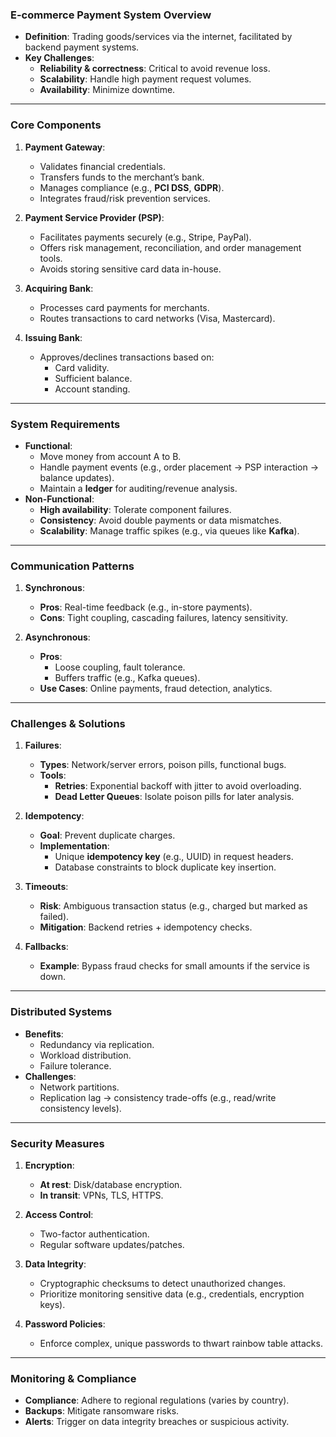 ### **E-commerce Payment System Overview**  
- **Definition**: Trading goods/services via the internet, facilitated by backend payment systems.  
- **Key Challenges**:  
  - **Reliability & correctness**: Critical to avoid revenue loss.  
  - **Scalability**: Handle high payment request volumes.  
  - **Availability**: Minimize downtime.  

---

### **Core Components**  
1. **Payment Gateway**:  
   - Validates financial credentials.  
   - Transfers funds to the merchant’s bank.  
   - Manages compliance (e.g., **PCI DSS**, **GDPR**).  
   - Integrates fraud/risk prevention services.  

2. **Payment Service Provider (PSP)**:  
   - Facilitates payments securely (e.g., Stripe, PayPal).  
   - Offers risk management, reconciliation, and order management tools.  
   - Avoids storing sensitive card data in-house.  

3. **Acquiring Bank**:  
   - Processes card payments for merchants.  
   - Routes transactions to card networks (Visa, Mastercard).  

4. **Issuing Bank**:  
   - Approves/declines transactions based on:  
     - Card validity.  
     - Sufficient balance.  
     - Account standing.  

---

### **System Requirements**  
- **Functional**:  
  - Move money from account A to B.  
  - Handle payment events (e.g., order placement → PSP interaction → balance updates).  
  - Maintain a **ledger** for auditing/revenue analysis.  
- **Non-Functional**:  
  - **High availability**: Tolerate component failures.  
  - **Consistency**: Avoid double payments or data mismatches.  
  - **Scalability**: Manage traffic spikes (e.g., via queues like **Kafka**).  

---

### **Communication Patterns**  
1. **Synchronous**:  
   - **Pros**: Real-time feedback (e.g., in-store payments).  
   - **Cons**: Tight coupling, cascading failures, latency sensitivity.  

2. **Asynchronous**:  
   - **Pros**:  
     - Loose coupling, fault tolerance.  
     - Buffers traffic (e.g., Kafka queues).  
   - **Use Cases**: Online payments, fraud detection, analytics.  

---

### **Challenges & Solutions**  
1. **Failures**:  
   - **Types**: Network/server errors, poison pills, functional bugs.  
   - **Tools**:  
     - **Retries**: Exponential backoff with jitter to avoid overloading.  
     - **Dead Letter Queues**: Isolate poison pills for later analysis.  

2. **Idempotency**:  
   - **Goal**: Prevent duplicate charges.  
   - **Implementation**:  
     - Unique **idempotency key** (e.g., UUID) in request headers.  
     - Database constraints to block duplicate key insertion.  

3. **Timeouts**:  
   - **Risk**: Ambiguous transaction status (e.g., charged but marked as failed).  
   - **Mitigation**: Backend retries + idempotency checks.  

4. **Fallbacks**:  
   - **Example**: Bypass fraud checks for small amounts if the service is down.  

---

### **Distributed Systems**  
- **Benefits**:  
  - Redundancy via replication.  
  - Workload distribution.  
  - Failure tolerance.  
- **Challenges**:  
  - Network partitions.  
  - Replication lag → consistency trade-offs (e.g., read/write consistency levels).  

---

### **Security Measures**  
1. **Encryption**:  
   - **At rest**: Disk/database encryption.  
   - **In transit**: VPNs, TLS, HTTPS.  

2. **Access Control**:  
   - Two-factor authentication.  
   - Regular software updates/patches.  

3. **Data Integrity**:  
   - Cryptographic checksums to detect unauthorized changes.  
   - Prioritize monitoring sensitive data (e.g., credentials, encryption keys).  

4. **Password Policies**:  
   - Enforce complex, unique passwords to thwart rainbow table attacks.  

---

### **Monitoring & Compliance**  
- **Compliance**: Adhere to regional regulations (varies by country).  
- **Backups**: Mitigate ransomware risks.  
- **Alerts**: Trigger on data integrity breaches or suspicious activity.